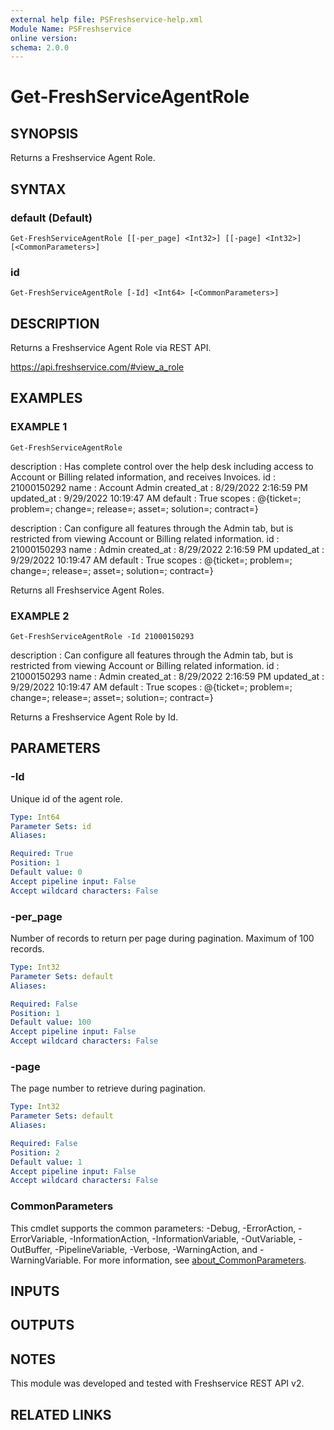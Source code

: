 ```yaml
---
external help file: PSFreshservice-help.xml
Module Name: PSFreshservice
online version:
schema: 2.0.0
---
```


# Get-FreshServiceAgentRole

## SYNOPSIS
Returns a Freshservice Agent Role.

## SYNTAX

### default (Default)
```
Get-FreshServiceAgentRole [[-per_page] <Int32>] [[-page] <Int32>] [<CommonParameters>]
```

### id
```
Get-FreshServiceAgentRole [-Id] <Int64> [<CommonParameters>]
```

## DESCRIPTION
Returns a Freshservice Agent Role via REST API.

https://api.freshservice.com/#view_a_role

## EXAMPLES

### EXAMPLE 1
```
Get-FreshServiceAgentRole
```

description : Has complete control over the help desk including access to Account or Billing related information, and
            receives Invoices.
id          : 21000150292
name        : Account Admin
created_at  : 8/29/2022 2:16:59 PM
updated_at  : 9/29/2022 10:19:47 AM
default     : True
scopes      : @{ticket=; problem=; change=; release=; asset=; solution=; contract=}

description : Can configure all features through the Admin tab, but is restricted from viewing Account or Billing
            related information.
id          : 21000150293
name        : Admin
created_at  : 8/29/2022 2:16:59 PM
updated_at  : 9/29/2022 10:19:47 AM
default     : True
scopes      : @{ticket=; problem=; change=; release=; asset=; solution=; contract=}

Returns all Freshservice Agent Roles.

### EXAMPLE 2
```
Get-FreshServiceAgentRole -Id 21000150293
```

description : Can configure all features through the Admin tab, but is restricted from viewing Account or Billing
            related information.
id          : 21000150293
name        : Admin
created_at  : 8/29/2022 2:16:59 PM
updated_at  : 9/29/2022 10:19:47 AM
default     : True
scopes      : @{ticket=; problem=; change=; release=; asset=; solution=; contract=}

Returns a Freshservice Agent Role by Id.

## PARAMETERS

### -Id
Unique id of the agent role.

```yaml
Type: Int64
Parameter Sets: id
Aliases:

Required: True
Position: 1
Default value: 0
Accept pipeline input: False
Accept wildcard characters: False
```

### -per_page
Number of records to return per page during pagination. 
Maximum of 100 records.

```yaml
Type: Int32
Parameter Sets: default
Aliases:

Required: False
Position: 1
Default value: 100
Accept pipeline input: False
Accept wildcard characters: False
```

### -page
The page number to retrieve during pagination.

```yaml
Type: Int32
Parameter Sets: default
Aliases:

Required: False
Position: 2
Default value: 1
Accept pipeline input: False
Accept wildcard characters: False
```

### CommonParameters
This cmdlet supports the common parameters: -Debug, -ErrorAction, -ErrorVariable, -InformationAction, -InformationVariable, -OutVariable, -OutBuffer, -PipelineVariable, -Verbose, -WarningAction, and -WarningVariable. For more information, see [about_CommonParameters](http://go.microsoft.com/fwlink/?LinkID=113216).

## INPUTS

## OUTPUTS

## NOTES
This module was developed and tested with Freshservice REST API v2.

## RELATED LINKS
